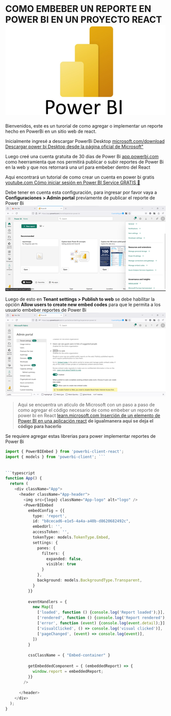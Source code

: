 # COMO EMBEBER UN REPORTE EN POWER BI EN UN PROYECTO REACT ![Logo power Bi ](logo_powerbi.jpg "Power Bi Logo")

Bienvenidos, este es un turorial de como agregar o implementar un reporte hecho en PowerBi en un sitio web de react.

Inicialmente ingresé a descargar PowerBi Desktop [microsoft.com/download Descargar power bi Desktop desde la página oficial de Microsoft"](https://www.microsoft.com/es-es/download/details.aspx?id=58494 "Descargar power bi Desktop desde la página oficial de Microsoft")

Luego creé una cuenta gratuita de 30 dias de Power Bi [app.powerbi.com](https://app.powerbi.com/admin-portal/capacities/capacitiesList/trial?experience=power-bi "Microsoft Fabric") como heerramienta que nos permitirá publicar o subir reportes de Power Bi en la web y que nos retornará una url para embeber dentro del React

Aqui encontrará un tutorial de como crear un cuenta en power bi gratis 
[youtube.com Cómo iniciar sesión en Power BI Service GRATIS 🤩](https://www.youtube.com/watch?v=upZTyad-brY "Cómo iniciar sesión en Power BI Service GRATIS 🤩")

Debe tener en cuenta esta configuración, para ingresar por favor vaya a **Configuraciones > Admin portal** previamente de publicar el reporte de Power Bi
![Paso 1](Permisos_publicar_paso_uno.png "Paso uno")


Luego de esto en **Tenant settings > Publish to web** se debe habilitar la opción **Allow users to create new embed codes** para que le permita a los usuario embeber reportes de Power Bi
![Paso 2](Permisos_publicar_paso_dos.png "Paso dos")


>Aqui se encuentra un aticulo de Microsoft con un paso a paso de como agregar el código necesario de como embeber un reporte de power bi en React 
[learn.microsoft.com Inserción de un elemento de Power BI en una aplicación react](https://learn.microsoft.com/es-es/javascript/api/overview/powerbi/powerbi-client-react "Inserción de un elemento de Power BI en una aplicación react") **de igualmanera aqui se deja el código para hacerlo**

Se requiere agregar estas librerias para power implementar reportes de Power Bi 
```typescript
import { PowerBIEmbed } from 'powerbi-client-react';
import { models } from 'powerbi-client'; ```


```typescript
function App() {
  return (
    <div className="App">
      <header className="App-header">
        <img src={logo} className="App-logo" alt="logo" />
        <PowerBIEmbed
          embedConfig = {{
            type: 'report',   
            id: "b8cecad6-e1e5-4a4a-a40b-d8620682492c",
            embedUrl: '',
            accessToken: '',
            tokenType: models.TokenType.Embed,
            settings: {
              panes: {
                filters: {
                  expanded: false,
                  visible: true
                }
              },
              background: models.BackgroundType.Transparent,
            }
          }}

          eventHandlers = {
            new Map([
              ['loaded', function () {console.log('Report loaded');}],
              ['rendered', function () {console.log('Report rendered');}],
              ['error', function (event) {console.log(event.detail);}],
              ['visualClicked', () => console.log('visual clicked')],
              ['pageChanged', (event) => console.log(event)],
            ])
          }

          cssClassName = { "Embed-container" }

          getEmbeddedComponent = { (embeddedReport) => {
            window.report = embeddedReport;
          }}
        />

      </header>
    </div>
  );
}
```
